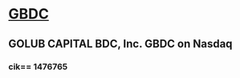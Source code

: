 # [GBDC](https://www.sec.gov/edgar/browse/?CIK=1476765&owner=exclude)

## GOLUB CAPITAL BDC, Inc. GBDC on Nasdaq

### cik== 1476765
